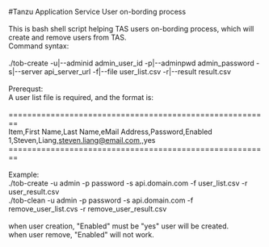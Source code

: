 #Tanzu Application Service User on-bording process
<br/>
<br/>
This is bash shell script helping TAS users on-bording process, which will create and remove users from TAS.<br/>
Command syntax:<br/>
<br/>
./tob-create -u|--adminid admin_user_id -p|--adminpwd admin_password -s|--server api_server_url -f|--file user_list.csv -r|--result result.csv<br/>
<br/>
Prerequst:<br/>
A user list file is required, and the format is:<br/>
<br/>
========================================================<br/>
Item,First Name,Last Name,eMail Address,Password,Enabled<br/>
1,Steven,Liang,steven.liang@email.com,,yes<br/>
========================================================<br/>
<br/>
Example:<br/>
./tob-create -u admin -p password -s api.domain.com -f user_list.csv -r user_result.csv<br/>
./tob-clean -u admin -p password -s api.domain.com -f remove_user_list.cvs -r remove_user_result.csv<br/>
<br/>
when user creation, "Enabled" must be "yes" user will be created.<br/>
when user remove, "Enabled" will not work.<br/>
